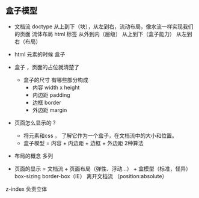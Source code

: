 ## 盒子模型

- 文档流
  doctype 
  从上到下（块），从左到右，流动布局，像水流一样实现我们的页面  流体布局
  html 标签 从外到内（层级） 从上到下（盒子能力） 从左到右（布局）
- html 元素的时候 盒子
- 盒子 ，页面的占位就清楚了
  - 盒子的尺寸 有哪些部分构成 
    - 内容 width x height 
    - 内边距 padding
    - 边框 border
    - 外边距 margin

- 页面怎么显示的？
  - 将元素和css ， 了解它作为一个盒子，在文档流中的大小和位置。
  - 盒子模型 = 内容 + 内边距 + 边框 + 外边距
    2种算法

- 布局的概念
  多列

- 页面的显示 = 文档流 + 页面布局（弹性、浮动...） + 盒模型（标准，怪异）
box-sizing border-box（IE）
离开文档流 （position:absolute） 

z-index 负责立体


  